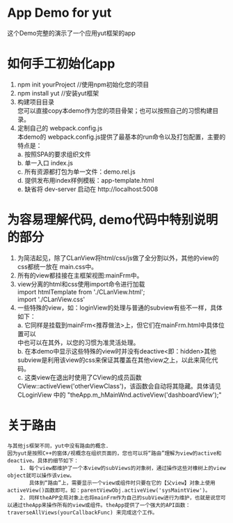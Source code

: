# App Demo for yut
这个Demo完整的演示了一个应用yut框架的app
# 如何手工初始化app
1. npm init yourProject  //使用npm初始化您的项目  
2. npm install yut       //安装yut框架  
3. 构建项目目录  
   您可以直接copy本demo作为您的项目骨架；也可以按照自己的习惯构建目录。  
4. 定制自己的 webpack.config.js  
   本demo的 webpack.config.js提供了最基本的run命令以及打包配置，主要的特点是：  
   a. 按照SPA的要求组织文件  
   b. 单一入口 index.js  
   c. 所有资源都打包为单一文件：demo.rel.js  
   d. 提供发布用index样例模板：app-template.html  
   e. 缺省将 dev-server 启动在 http://localhost:5008  
# 为容易理解代码, demo代码中特别说明的部分
1. 为简洁起见，除了CLanView将html/css/js做了全分割以外，其他的view的css都统一放在 main.css中。  
2. 所有的view都挂接在主框架视图:mainFrm中。  
3. view分离的html和css使用import命令进行加载  
    import htmlTemplate from './CLanView.html';  
    import './CLanView.css'  
4. 一些特殊的view，如：loginView的处理与普通的subview有些不一样，具体如下：  
    a. 它同样是挂载到mainFrm<推荐做法>上，但它们在mainFrm.html中具体位置可以<div id="mainContent">中也可以在其外，以您的习惯为准灵活处理。  
    b. 在本demo中显示这些特殊的view时并没有deactive<即：hidden>其他subview是利用该view的css来保证其覆盖在其他view之上，以此来简化代码。  
    c. 这类view在退出时使用了CView的成员函数CView::activeView('otherViewClass')，该函数会自动将其隐藏。具体请见 CLoginView 中的 "theApp.m_hMainWnd.activeView('dashboardView');"  
# 关于路由
    与其他js框架不同，yut中没有路由的概念.  
    因为yut是按照C++的窗体/视概念在组织页面的，您也可以将“路由”理解为view的active和deactive。具体的细节如下：  
        1. 每个view都维护了一个本view的subViews的对象树，通过操作这些对橡树上的view object就可以操作该view。
           具体到“路由”上，需要显示一个view或组件时只要在它的【父view】对象上使用 activeView()函数即可。如：parentViewObj.activeView('sysMaintView')。  
        2. 同样theAPP全局对象上也将mainFrm作为自己的subView进行为维护，也就是说您可以通过theApp来操作所有的view或组件。theApp提供了一个强大的API函数：traverseAllViews(yourCallbackFunc) 来完成这个工作。  
